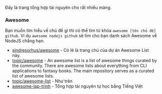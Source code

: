 Đây là trang tổng hợp tài nguyên cho rất nhiều mảng.

### Awesome
Bạn muốn tìm hiểu về chủ đề gì thì có thể tìm từ khóa `awesome [tên chủ đề] github`. Ví dụ `awesome nodejs github` sẽ tìm cho bạn danh sách Awesome về NodeJS chẳng hạn.

- [sindresorhus/awesome](https://github.com/sindresorhus/awesome) - Có lẽ là trang chủ của dự án Awesome List này. 
- [topic/awesome](https://github.com/topics/awesome) - An awesome list is a list of awesome things curated by the community. There are awesome lists about everything from CLI applications to fantasy books. The main repository serves as a curated list of awesome lists.
- [topic/awesome-list](https://github.com/topics/awesome-list) - Như trên
- [awesome-lap-trinh](https://github.com/daihocmo/awesome-lap-trinh) - Tổng hợp tài nguyên tự học bằng Tiếng Việt
